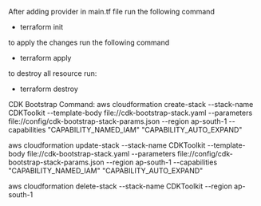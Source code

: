 After adding provider in main.tf file run the following command

- terraform init

to apply the changes run the following command

- terraform apply

to destroy all resource run:

- terraform destroy

CDK Bootstrap Command:
aws cloudformation create-stack --stack-name CDKToolkit --template-body file://cdk-bootstrap-stack.yaml --parameters file://config/cdk-bootstrap-stack-params.json --region ap-south-1 --capabilities "CAPABILITY_NAMED_IAM" "CAPABILITY_AUTO_EXPAND"

aws cloudformation update-stack --stack-name CDKToolkit --template-body file://cdk-bootstrap-stack.yaml --parameters file://config/cdk-bootstrap-stack-params.json --region ap-south-1 --capabilities "CAPABILITY_NAMED_IAM" "CAPABILITY_AUTO_EXPAND"

aws cloudformation delete-stack --stack-name CDKToolkit --region ap-south-1
